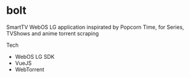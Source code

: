 # bolt

SmartTV WebOS LG application inspirated by Popcorn Time, for Series, TVShows and anime torrent scraping

Tech
- WebOS LG SDK
- VueJS
- WebTorrent

